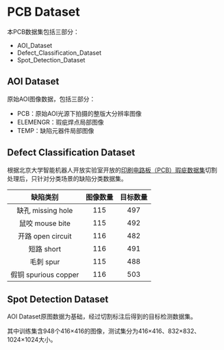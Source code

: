 # PCB Dataset

本PCB数据集包括三部分：

- AOI_Dataset
- Defect_Classification_Dataset
- Spot_Detection_Dataset

## AOI Dataset

原始AOI图像数据，包括三部分：

- PCB：原始AOI光源下拍摄的整版大分辨率图像
- ELEMENGR：瑕疵焊点局部图像
- TEMP：缺陷元器件局部图像

## Defect Classification Dataset

根据北京大学智能机器人开放实验室开放的[印刷电路板（PCB）瑕疵数据集](http://robotics.pkusz.edu.cn/resources/dataset/)切割处理后，只针对分类场景的缺陷分类数据集。

|       缺陷类别        | 图像数量 | 目标数量 |
| :-------------------: | :------: | :------: |
|  缺孔  missing hole   |   115    |   497    |
|   鼠咬  mouse bite    |   115    |   492    |
|  开路  open circuit   |   116    |   482    |
|      短路  short      |   116    |   491    |
|      毛刺  spur       |   115    |   488    |
| 假铜  spurious copper |   116    |   503    |

## Spot Detection Dataset

AOI Dataset原图数据为基础，经过切割标注后得到的目标检测数据集。

其中训练集含948个416×416的图像，测试集分为416×416、832×832、1024×1024大小。
